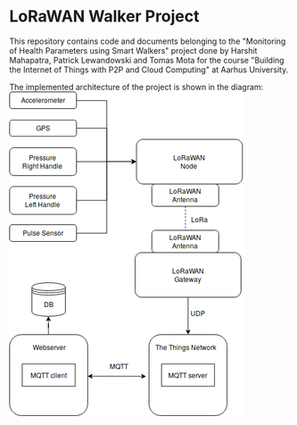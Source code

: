 # LoRaWAN Walker Project

This repository contains code and documents belonging to the "Monitoring of Health Parameters using Smart Walkers" project done by Harshit Mahapatra, Patrick Lewandowski and Tomas Mota for the course "Building the Internet of Things with P2P and Cloud Computing" at Aarhus University.

The implemented architecture of the project is shown in the diagram:
![alt text](architecture_implementation_h.png "Implemented Architecture")
